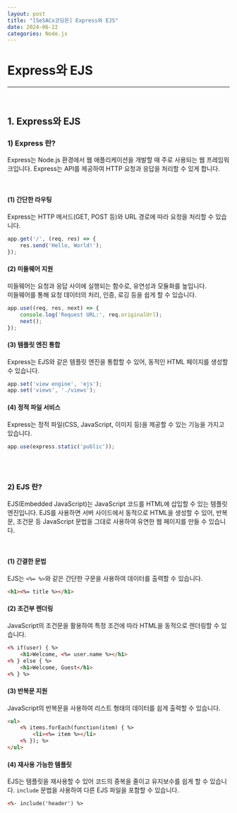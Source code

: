```yaml
---
layout: post
title: "[SeSACx코딩온] Express와 EJS"
date: 2024-06-22
categories: Node.js
---
```


# Express와 EJS

<hr>
<br>

## 1. Express와 EJS

### 1) Express 란?

Express는 Node.js 환경에서 웹 애플리케이션을 개발할 때 주로 사용되는 웹 프레임워크입니다. Express는 API를 제공하여 HTTP 요청과 응답을 처리할 수 있게 합니다. 

<br>


#### (1) 간단한 라우팅
   Express는 HTTP 메서드(GET, POST 등)와 URL 경로에 따라 요청을 처리할 수 있습니다.
   
   ```js
   app.get('/', (req, res) => {
       res.send('Hello, World!');
   });
   ```

#### (2) 미들웨어 지원
   미들웨어는 요청과 응답 사이에 실행되는 함수로, 유연성과 모듈화를 높입니다.<br> 미들웨어를 통해 요청 데이터의 처리, 인증, 로깅 등을 쉽게 할 수 있습니다.

   ```js
   app.use((req, res, next) => {
       console.log('Request URL:', req.originalUrl);
       next();
   });
   ```

#### (3) 템플릿 엔진 통합
   Express는 EJS와 같은 템플릿 엔진을 통합할 수 있어, 동적인 HTML 페이지를 생성할 수 있습니다.

   ```js
   app.set('view engine', 'ejs');
   app.set('views', './views');
   ```

#### (4) 정적 파일 서비스
   Express는 정적 파일(CSS, JavaScript, 이미지 등)을 제공할 수 있는 기능을 가지고 있습니다.

   ```js
   app.use(express.static('public'));
   ```

<br>
<br>

### 2) EJS 란?

EJS(Embedded JavaScript)는 JavaScript 코드를 HTML에 삽입할 수 있는 템플릿 엔진입니다. EJS를 사용하면 서버 사이드에서 동적으로 HTML을 생성할 수 있어, 반복문, 조건문 등 JavaScript 문법을 그대로 사용하여 유연한 웹 페이지를 만들 수 있습니다.

<br>

#### (1) 간결한 문법
   EJS는 `<%= %>`와 같은 간단한 구문을 사용하여 데이터를 출력할 수 있습니다. 

   ```html
   <h1><%= title %></h1>
   ```

#### (2) 조건부 렌더링
   JavaScript의 조건문을 활용하여 특정 조건에 따라 HTML을 동적으로 렌더링할 수 있습니다.

   ```html
   <% if(user) { %>
       <h1>Welcome, <%= user.name %></h1>
   <% } else { %>
       <h1>Welcome, Guest</h1>
   <% } %>
   ```

#### (3) 반복문 지원
   JavaScript의 반복문을 사용하여 리스트 형태의 데이터를 쉽게 출력할 수 있습니다.

   ```html
   <ul>
       <% items.forEach(function(item) { %>
           <li><%= item %></li>
       <% }); %>
   </ul>
   ```

#### (4) 재사용 가능한 템플릿
   EJS는 템플릿을 재사용할 수 있어 코드의 중복을 줄이고 유지보수를 쉽게 할 수 있습니다. `include` 문법을 사용하여 다른 EJS 파일을 포함할 수 있습니다.

   ```html
   <%- include('header') %>
   ```